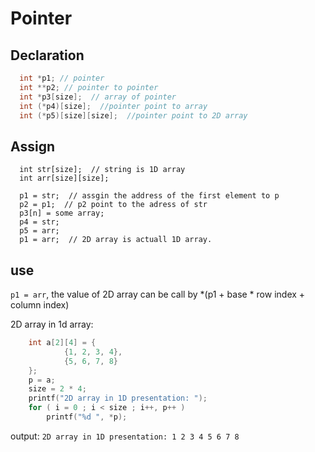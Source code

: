 # Pointer
## Declaration
```C
  int *p1; // pointer
  int **p2; // pointer to pointer
  int *p3[size];  // array of pointer
  int (*p4)[size];  //pointer point to array
  int (*p5)[size][size];  //pointer point to 2D array
```
## Assign
```
  int str[size];  // string is 1D array
  int arr[size][size];

  p1 = str;  // assgin the address of the first element to p
  p2 = p1;  // p2 point to the adress of str
  p3[n] = some array;
  p4 = str;
  p5 = arr;
  p1 = arr;  // 2D array is actuall 1D array.
```

## use
`p1 = arr`, the value of 2D array can be call by *(p1 + base * row index + 
column index)

2D array in 1d array:
```C
    int a[2][4] = {
            {1, 2, 3, 4},
            {5, 6, 7, 8}
    };
    p = a;
    size = 2 * 4;
    printf("2D array in 1D presentation: ");
    for ( i = 0 ; i < size ; i++, p++ )
        printf("%d ", *p); 
```
output: `2D array in 1D presentation: 1 2 3 4 5 6 7 8`




